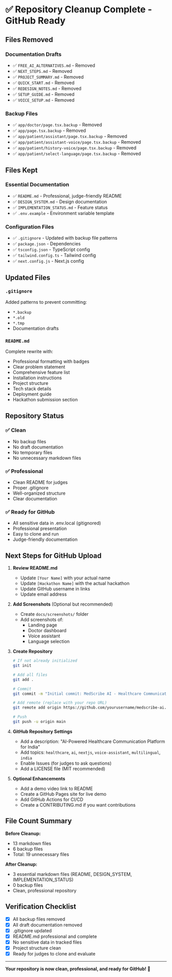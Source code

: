 # ✅ Repository Cleanup Complete - GitHub Ready

## Files Removed

### Documentation Drafts
- ✅ `FREE_AI_ALTERNATIVES.md` - Removed
- ✅ `NEXT_STEPS.md` - Removed
- ✅ `PROJECT_SUMMARY.md` - Removed
- ✅ `QUICK_START.md` - Removed
- ✅ `REDESIGN_NOTES.md` - Removed
- ✅ `SETUP_GUIDE.md` - Removed
- ✅ `VOICE_SETUP.md` - Removed

### Backup Files
- ✅ `app/doctor/page.tsx.backup` - Removed
- ✅ `app/page.tsx.backup` - Removed
- ✅ `app/patient/assistant/page.tsx.backup` - Removed
- ✅ `app/patient/assistant-voice/page.tsx.backup` - Removed
- ✅ `app/patient/history-voice/page.tsx.backup` - Removed
- ✅ `app/patient/select-language/page.tsx.backup` - Removed

## Files Kept

### Essential Documentation
- ✅ `README.md` - Professional, judge-friendly README
- ✅ `DESIGN_SYSTEM.md` - Design documentation
- ✅ `IMPLEMENTATION_STATUS.md` - Feature status
- ✅ `.env.example` - Environment variable template

### Configuration Files
- ✅ `.gitignore` - Updated with backup file patterns
- ✅ `package.json` - Dependencies
- ✅ `tsconfig.json` - TypeScript config
- ✅ `tailwind.config.ts` - Tailwind config
- ✅ `next.config.js` - Next.js config

## Updated Files

### `.gitignore`
Added patterns to prevent committing:
- `*.backup`
- `*.old`
- `*.tmp`
- Documentation drafts

### `README.md`
Complete rewrite with:
- Professional formatting with badges
- Clear problem statement
- Comprehensive feature list
- Installation instructions
- Project structure
- Tech stack details
- Deployment guide
- Hackathon submission section

## Repository Status

### ✅ Clean
- No backup files
- No draft documentation
- No temporary files
- No unnecessary markdown files

### ✅ Professional
- Clean README for judges
- Proper .gitignore
- Well-organized structure
- Clear documentation

### ✅ Ready for GitHub
- All sensitive data in .env.local (gitignored)
- Professional presentation
- Easy to clone and run
- Judge-friendly documentation

## Next Steps for GitHub Upload

1. **Review README.md**
   - Update `[Your Name]` with your actual name
   - Update `[Hackathon Name]` with the actual hackathon
   - Update GitHub username in links
   - Update email address

2. **Add Screenshots** (Optional but recommended)
   - Create `docs/screenshots/` folder
   - Add screenshots of:
     - Landing page
     - Doctor dashboard
     - Voice assistant
     - Language selection

3. **Create Repository**
   ```bash
   # If not already initialized
   git init
   
   # Add all files
   git add .
   
   # Commit
   git commit -m "Initial commit: MedScribe AI - Healthcare Communication Platform"
   
   # Add remote (replace with your repo URL)
   git remote add origin https://github.com/yourusername/medscribe-ai.git
   
   # Push
   git push -u origin main
   ```

4. **GitHub Repository Settings**
   - Add a description: "AI-Powered Healthcare Communication Platform for India"
   - Add topics: `healthcare`, `ai`, `nextjs`, `voice-assistant`, `multilingual`, `india`
   - Enable Issues (for judges to ask questions)
   - Add a LICENSE file (MIT recommended)

5. **Optional Enhancements**
   - Add a demo video link to README
   - Create a GitHub Pages site for live demo
   - Add GitHub Actions for CI/CD
   - Create a CONTRIBUTING.md if you want contributions

## File Count Summary

**Before Cleanup:**
- 13 markdown files
- 6 backup files
- Total: 19 unnecessary files

**After Cleanup:**
- 3 essential markdown files (README, DESIGN_SYSTEM, IMPLEMENTATION_STATUS)
- 0 backup files
- Clean, professional repository

## Verification Checklist

- [x] All backup files removed
- [x] All draft documentation removed
- [x] .gitignore updated
- [x] README.md professional and complete
- [x] No sensitive data in tracked files
- [x] Project structure clean
- [x] Ready for judges to clone and evaluate

---

**Your repository is now clean, professional, and ready for GitHub! 🚀**
